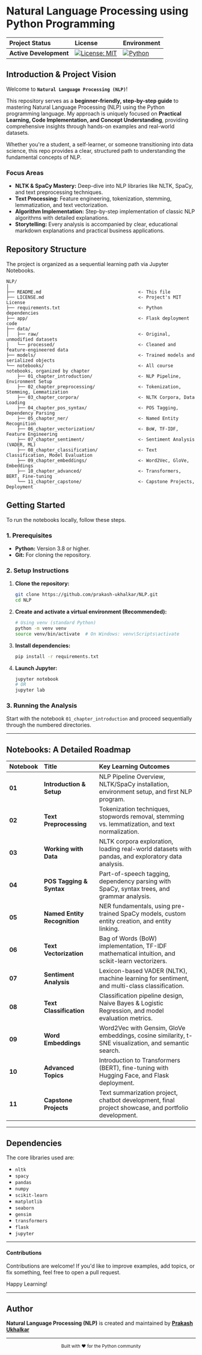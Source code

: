 # Natural Language Processing using Python Programming

| Project Status | License | Environment |
| :--- | :--- | :--- |
| **Active Development** | [![License: MIT](https://img.shields.io/badge/License-MIT-yellow.svg)](https://opensource.org/licenses/MIT) | [![Python](https://img.shields.io/badge/Python-3.8%2B-blue)](https://www.python.org/) |

## Introduction & Project Vision

Welcome to **`Natural Language Processing (NLP)`**!

This repository serves as a **beginner-friendly, step-by-step guide** to mastering Natural Language Processing (NLP) using the Python programming language. My approach is uniquely focused on **Practical Learning, Code Implementation, and Concept Understanding**, providing comprehensive insights through hands-on examples and real-world datasets.

Whether you're a student, a self-learner, or someone transitioning into data science, this repo provides a clear, structured path to understanding the fundamental concepts of NLP.

### **Focus Areas**

* **NLTK & SpaCy Mastery:** Deep-dive into NLP libraries like NLTK, SpaCy, and text preprocessing techniques.
* **Text Processing:** Feature engineering, tokenization, stemming, lemmatization, and text vectorization.
* **Algorithm Implementation:** Step-by-step implementation of classic NLP algorithms with detailed explanations.
* **Storytelling:** Every analysis is accompanied by clear, educational markdown explanations and practical business applications.

## Repository Structure

The project is organized as a sequential learning path via Jupyter Notebooks.

```
NLP/
│
├── README.md                                    <- This file
├── LICENSE.md                                   <- Project's MIT License
├── requirements.txt                             <- Python dependencies
├── app/                                         <- Flask deployment code
├── data/
│   ├── raw/                                     <- Original, unmodified datasets
│   └── processed/                               <- Cleaned and feature-engineered data
├── models/                                      <- Trained models and serialized objects
└── notebooks/                                   <- All course notebooks, organized by chapter
    ├── 01_chapter_introduction/                 <- NLP Pipeline, Environment Setup
    ├── 02_chapter_preprocessing/                <- Tokenization, Stemming, Lemmatization
    ├── 03_chapter_corpora/                      <- NLTK Corpora, Data Loading
    ├── 04_chapter_pos_syntax/                   <- POS Tagging, Dependency Parsing
    ├── 05_chapter_ner/                          <- Named Entity Recognition
    ├── 06_chapter_vectorization/                <- BoW, TF-IDF, Feature Engineering
    ├── 07_chapter_sentiment/                    <- Sentiment Analysis (VADER, ML)
    ├── 08_chapter_classification/               <- Text Classification, Model Evaluation
    ├── 09_chapter_embeddings/                   <- Word2Vec, GloVe, Embeddings
    ├── 10_chapter_advanced/                     <- Transformers, BERT, Fine-tuning
    └── 11_chapter_capstone/                     <- Capstone Projects, Deployment
```

## Getting Started

To run the notebooks locally, follow these steps.

### **1. Prerequisites**

* **Python:** Version 3.8 or higher.
* **Git:** For cloning the repository.

### **2. Setup Instructions**

1. **Clone the repository:**
   ```bash
   git clone https://github.com/prakash-ukhalkar/NLP.git
   cd NLP
   ```

2. **Create and activate a virtual environment (Recommended):**
   ```bash
   # Using venv (standard Python)
   python -m venv venv
   source venv/bin/activate  # On Windows: venv\Scripts\activate
   ```

3. **Install dependencies:**
   ```bash
   pip install -r requirements.txt
   ```

4. **Launch Jupyter:**
   ```bash
   jupyter notebook
   # OR
   jupyter lab
   ```

### **3. Running the Analysis**

Start with the notebook `01_chapter_introduction` and proceed sequentially through the numbered directories.

---

## Notebooks: A Detailed Roadmap

| Notebook | Title | Key Learning Outcomes |
| :--- | :--- | :--- |
| **01** | **Introduction & Setup** | NLP Pipeline Overview, NLTK/SpaCy installation, environment setup, and first NLP program. |
| **02** | **Text Preprocessing** | Tokenization techniques, stopwords removal, stemming vs. lemmatization, and text normalization. |
| **03** | **Working with Data** | NLTK corpora exploration, loading real-world datasets with pandas, and exploratory data analysis. |
| **04** | **POS Tagging & Syntax** | Part-of-speech tagging, dependency parsing with SpaCy, syntax trees, and grammar analysis. |
| **05** | **Named Entity Recognition** | NER fundamentals, using pre-trained SpaCy models, custom entity creation, and entity linking. |
| **06** | **Text Vectorization** | Bag of Words (BoW) implementation, TF-IDF mathematical intuition, and scikit-learn vectorizers. |
| **07** | **Sentiment Analysis** | Lexicon-based VADER (NLTK), machine learning for sentiment, and multi-class classification. |
| **08** | **Text Classification** | Classification pipeline design, Naive Bayes & Logistic Regression, and model evaluation metrics. |
| **09** | **Word Embeddings** | Word2Vec with Gensim, GloVe embeddings, cosine similarity, t-SNE visualization, and semantic search. |
| **10** | **Advanced Topics** | Introduction to Transformers (BERT), fine-tuning with Hugging Face, and Flask deployment. |
| **11** | **Capstone Projects** | Text summarization project, chatbot development, final project showcase, and portfolio development. |

---

## Dependencies

The core libraries used are:

* `nltk`
* `spacy`
* `pandas`
* `numpy`
* `scikit-learn`
* `matplotlib`
* `seaborn`
* `gensim`
* `transformers`
* `flask`
* `jupyter`

---

#### Contributions

Contributions are welcome! If you'd like to improve examples, add topics, or fix something, feel free to open a pull request.

Happy Learning!

---

## Author

**Natural Language Processing (NLP)** is created and maintained by [**Prakash Ukhalkar**](https://github.com/prakash-ukhalkar)

---

<div align="center">
 
<sub>Built with ❤️ for the Python community</sub>
</div>

